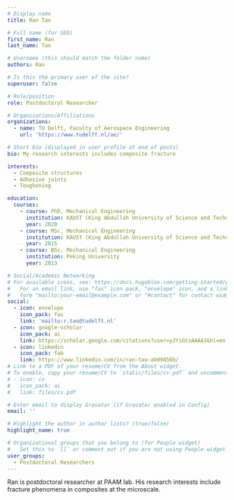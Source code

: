 ```yaml
---
# Display name
title: Ran Tao

# Full name (for SEO)
first_name: Ran
last_name: Tao

# Username (this should match the folder name)
authors: Ran

# Is this the primary user of the site?
superuser: false

# Role/position
role: Postdoctoral Researcher

# Organizations/Affiliations
organizations:
  - name: TU Delft, Faculty of Aerospace Engineering
    url: 'https://www.tudelft.nl/ae/'

# Short bio (displayed in user profile at end of posts)
bio: My research interests includes composite fracture

interests:
  - Composite structures
  - Adhesive joints
  - Toughening

education:
  courses:
    - course: PhD, Mechanical Engineering
      institution: KAUST (King Abdullah University of Science and Technology)
      year: 2020
    - course: MSc, Mechanical Engineering
      institution: KAUST (King Abdullah University of Science and Technology)
      year: 2015
    - course: BSc, Mechanical Engineering
      institution: Peking University
      year: 2013

# Social/Academic Networking
# For available icons, see: https://docs.hugoblox.com/getting-started/page-builder/#icons
#   For an email link, use "fas" icon pack, "envelope" icon, and a link in the
#   form "mailto:your-email@example.com" or "#contact" for contact widget.
social:
  - icon: envelope
    icon_pack: fas
    link: 'mailto:r.tao@tudelft.nl'
  - icon: google-scholar
    icon_pack: ai
    link: https://scholar.google.com/citations?user=yJYiGtsAAAAJ&hl=en
  - icon: linkedin
    icon_pack: fab
    link: https://www.linkedin.com/in/ran-tao-ab09856b/
# Link to a PDF of your resume/CV from the About widget.
# To enable, copy your resume/CV to `static/files/cv.pdf` and uncomment the lines below.
# - icon: cv
#   icon_pack: ai
#   link: files/cv.pdf

# Enter email to display Gravatar (if Gravatar enabled in Config)
email: ''

# Highlight the author in author lists? (true/false)
highlight_name: true

# Organizational groups that you belong to (for People widget)
#   Set this to `[]` or comment out if you are not using People widget.
user_groups:
  - Postdoctoral Researchers
---
```


Ran is postdoctoral researcher at PAAM lab. His research interests include fracture phenomena in composites at the microscale. 

